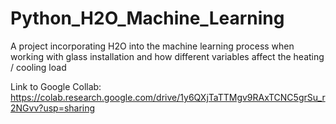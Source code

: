 # Python_H2O_Machine_Learning
A project incorporating H2O into the machine learning process when working with glass installation and how different variables affect the heating / cooling load

Link to Google Collab: https://colab.research.google.com/drive/1y6QXjTaTTMgv9RAxTCNC5grSu_r2NGvv?usp=sharing
